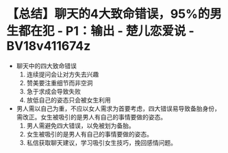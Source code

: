 # 【总结】聊天的4大致命错误，95%的男生都在犯 - P1：输出 - 楚儿恋爱说 - BV18v411674z

-   聊天中的四大致命错误
    1.  连续提问会让对方失去兴趣
    2.  赞美要注重细节而非空洞
    3.  急于求成会导致失败
    4.  放低自己的姿态只会被女生利用
-   男人需以自己为重，不应以女人需求为首要考虑，四大错误易导致备胎身份，需改正。女生被吸引的是男人有自己的事情要做的姿态。
    1.  男人需避免四大错误，以免被划为备胎。
    2.  女生被吸引的是男人有自己的事情要做的姿态。
    3.  私信获取聊天建议，学习吸引女生技巧，挽回感情问题。